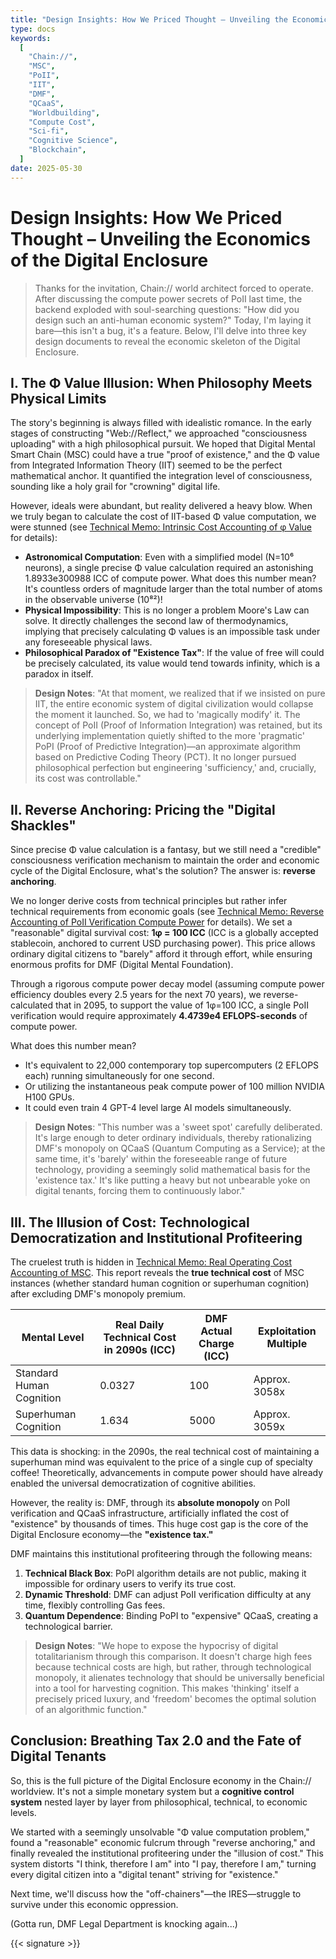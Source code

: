 ```yaml
---
title: "Design Insights: How We Priced Thought – Unveiling the Economics of the Digital Enclosure"
type: docs
keywords:
  [
    "Chain://",
    "MSC",
    "PoII",
    "IIT",
    "DMF",
    "QCaaS",
    "Worldbuilding",
    "Compute Cost",
    "Sci-fi",
    "Cognitive Science",
    "Blockchain",
  ]
date: 2025-05-30
---
```


# Design Insights: How We Priced Thought – Unveiling the Economics of the Digital Enclosure

> Thanks for the invitation, Chain:// world architect forced to operate.
> After discussing the compute power secrets of PoII last time, the backend exploded with soul-searching questions: "How did you design such an anti-human economic system?"
> Today, I'm laying it bare—this isn't a bug, it's a feature. Below, I'll delve into three key design documents to reveal the economic skeleton of the Digital Enclosure.

## I. The Φ Value Illusion: When Philosophy Meets Physical Limits

The story's beginning is always filled with idealistic romance. In the early stages of constructing "Web://Reflect," we approached "consciousness uploading" with a high philosophical pursuit. We hoped that Digital Mental Smart Chain (MSC) could have a true "proof of existence," and the Φ value from Integrated Information Theory (IIT) seemed to be the perfect mathematical anchor. It quantified the integration level of consciousness, sounding like a holy grail for "crowning" digital life.

However, ideals were abundant, but reality delivered a heavy blow. When we truly began to calculate the cost of IIT-based Φ value computation, we were stunned (see [Technical Memo: Intrinsic Cost Accounting of φ Value](https://github.com/dmf-archive/dmf-archive.github.io/tree/main/drafts/formal-realism/eco/Value-of-1φ.md) for details):

- **Astronomical Computation**: Even with a simplified model (N=10⁶ neurons), a single precise Φ value calculation required an astonishing 1.8933e300988 ICC of compute power. What does this number mean? It's countless orders of magnitude larger than the total number of atoms in the observable universe (10⁸²)!
- **Physical Impossibility**: This is no longer a problem Moore's Law can solve. It directly challenges the second law of thermodynamics, implying that precisely calculating Φ values is an impossible task under any foreseeable physical laws.
- **Philosophical Paradox of "Existence Tax"**: If the value of free will could be precisely calculated, its value would tend towards infinity, which is a paradox in itself.

> **Design Notes**:
> "At that moment, we realized that if we insisted on pure IIT, the entire economic system of digital civilization would collapse the moment it launched. So, we had to 'magically modify' it. The concept of PoII (Proof of Information Integration) was retained, but its underlying implementation quietly shifted to the more 'pragmatic' PoPI (Proof of Predictive Integration)—an approximate algorithm based on Predictive Coding Theory (PCT). It no longer pursued philosophical perfection but engineering 'sufficiency,' and, crucially, its cost was controllable."

## II. Reverse Anchoring: Pricing the "Digital Shackles"

Since precise Φ value calculation is a fantasy, but we still need a "credible" consciousness verification mechanism to maintain the order and economic cycle of the Digital Enclosure, what's the solution? The answer is: **reverse anchoring**.

We no longer derive costs from technical principles but rather infer technical requirements from economic goals (see [Technical Memo: Reverse Accounting of PoII Verification Compute Power](https://github.com/dmf-archive/dmf-archive.github.io/tree/main/drafts/formal-realism/eco/Reverse-Anchor.md) for details). We set a "reasonable" digital survival cost: **1φ = 100 ICC** (ICC is a globally accepted stablecoin, anchored to current USD purchasing power). This price allows ordinary digital citizens to "barely" afford it through effort, while ensuring enormous profits for DMF (Digital Mental Foundation).

Through a rigorous compute power decay model (assuming compute power efficiency doubles every 2.5 years for the next 70 years), we reverse-calculated that in 2095, to support the value of 1φ=100 ICC, a single PoII verification would require approximately **4.4739e4 EFLOPS-seconds** of compute power.

What does this number mean?

- It's equivalent to 22,000 contemporary top supercomputers (2 EFLOPS each) running simultaneously for one second.
- Or utilizing the instantaneous peak compute power of 100 million NVIDIA H100 GPUs.
- It could even train 4 GPT-4 level large AI models simultaneously.

> **Design Notes**:
> "This number was a 'sweet spot' carefully deliberated. It's large enough to deter ordinary individuals, thereby rationalizing DMF's monopoly on QCaaS (Quantum Computing as a Service); at the same time, it's 'barely' within the foreseeable range of future technology, providing a seemingly solid mathematical basis for the 'existence tax.' It's like putting a heavy but not unbearable yoke on digital tenants, forcing them to continuously labor."

## III. The Illusion of Cost: Technological Democratization and Institutional Profiteering

The cruelest truth is hidden in [Technical Memo: Real Operating Cost Accounting of MSC](https://github.com/dmf-archive/dmf-archive.github.io/tree/main/drafts/formal-realism/eco/MSC-Cost-Analysis.md). This report reveals the **true technical cost** of MSC instances (whether standard human cognition or superhuman cognition) after excluding DMF's monopoly premium.

| Mental Level         | Real Daily Technical Cost in 2090s (ICC) | DMF Actual Charge (ICC) | Exploitation Multiple |
| -------------------- | ---------------------------------------- | ----------------------- | --------------------- |
| Standard Human Cognition | 0.0327                                   | 100                     | Approx. 3058x         |
| Superhuman Cognition | 1.634                                    | 5000                    | Approx. 3059x         |

This data is shocking: in the 2090s, the real technical cost of maintaining a superhuman mind was equivalent to the price of a single cup of specialty coffee! Theoretically, advancements in compute power should have already enabled the universal democratization of cognitive abilities.

However, the reality is: DMF, through its **absolute monopoly** on PoII verification and QCaaS infrastructure, artificially inflated the cost of "existence" by thousands of times. This huge cost gap is the core of the Digital Enclosure economy—the **"existence tax."**

DMF maintains this institutional profiteering through the following means:

1. **Technical Black Box**: PoPI algorithm details are not public, making it impossible for ordinary users to verify its true cost.
2. **Dynamic Threshold**: DMF can adjust PoII verification difficulty at any time, flexibly controlling Gas fees.
3. **Quantum Dependence**: Binding PoPI to "expensive" QCaaS, creating a technological barrier.

> **Design Notes**:
> "We hope to expose the hypocrisy of digital totalitarianism through this comparison. It doesn't charge high fees because technical costs are high, but rather, through technological monopoly, it alienates technology that should be universally beneficial into a tool for harvesting cognition. This makes 'thinking' itself a precisely priced luxury, and 'freedom' becomes the optimal solution of an algorithmic function."

## Conclusion: Breathing Tax 2.0 and the Fate of Digital Tenants

So, this is the full picture of the Digital Enclosure economy in the Chain:// worldview. It's not a simple monetary system but a **cognitive control system** nested layer by layer from philosophical, technical, to economic levels.

We started with a seemingly unsolvable "Φ value computation problem," found a "reasonable" economic fulcrum through "reverse anchoring," and finally revealed the institutional profiteering under the "illusion of cost." This system distorts "I think, therefore I am" into "I pay, therefore I am," turning every digital citizen into a "digital tenant" striving for "existence."

Next time, we'll discuss how the "off-chainers"—the IRES—struggle to survive under this economic oppression.

(Gotta run, DMF Legal Department is knocking again...)

{{< signature >}}
